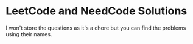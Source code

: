 # LeetCode and NeedCode Solutions

I won't store the questions as it's a chore but you can find the problems using their names.
